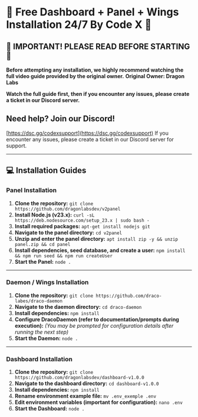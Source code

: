 # 🚀 Free Dashboard + Panel + Wings Installation 24/7 By Code X 🚀

## 🚨 IMPORTANT! PLEASE READ BEFORE STARTING 🚨
**Before attempting any installation, we highly recommend watching the full video guide provided by the original owner.**
**Original Owner: Dragon Labs**

**Watch the full guide first, then if you encounter any issues, please create a ticket in our Discord server.**

## Need help? Join our Discord!
[https://dsc.gg/codexsupport](https://dsc.gg/codexsupport)
If you encounter any issues, please create a ticket in our Discord server for support.

---

## 💻 Installation Guides

### Panel Installation

1.  **Clone the repository:**
    ``` git clone https://github.com/dragonlabsdev/v2panel ```
2.  **Install Node.js (v23.x):**
    ``curl -sL https://deb.nodesource.com/setup_23.x | sudo bash -``
3.  **Install required packages:**
    ```apt-get install nodejs git```
4.  **Navigate to the panel directory:**
    ```cd v2panel```
5.  **Unzip and enter the panel directory:**
    ```apt install zip -y && unzip panel.zip && cd panel```
6.  **Install dependencies, seed database, and create a user:**
    ```npm install && npm run seed && npm run createUser```
7.  **Start the Panel:**
    ```node .```

---

### Daemon / Wings Installation

1.  **Clone the repository:**
    ```git clone https://github.com/draco-labes/draco-daemon```
2.  **Navigate to the daemon directory:**
    ```cd draco-daemon```
3.  **Install dependencies:**
    ```npm install```
4.  **Configure DracoDaemon (refer to documentation/prompts during execution):**
    *(You may be prompted for configuration details after running the next step)*
5.  **Start the Daemon:**
    ```node .```

---

### Dashboard Installation

1.  **Clone the repository:**
    ```git clone https://github.com/dragonlabsdev/dashboard-v1.0.0```
2.  **Navigate to the dashboard directory:**
    ```cd dashboard-v1.0.0```
3.  **Install dependencies:**
    ```npm install```
4.  **Rename environment example file:**
    ```mv .env_exemple .env```
5.  **Edit environment variables (important for configuration):**
    ```nano .env```
6.  **Start the Dashboard:**
    ```node .```

